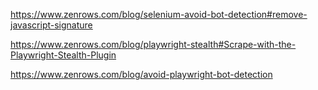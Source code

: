 https://www.zenrows.com/blog/selenium-avoid-bot-detection#remove-javascript-signature

https://www.zenrows.com/blog/playwright-stealth#Scrape-with-the-Playwright-Stealth-Plugin

https://www.zenrows.com/blog/avoid-playwright-bot-detection